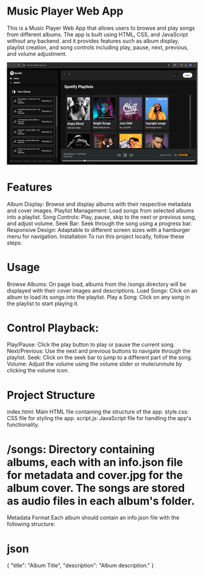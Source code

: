 # Music Player Web App
This is a Music Player Web App that allows users to browse and play songs from different albums. The app is built using HTML, CSS, and JavaScript without any backend. and it provides features such as album display, playlist creation, and song controls including play, pause, next, previous, and volume adjustment.

![screenshot](<Screenshot (144).png>)
# Features
Album Display: Browse and display albums with their respective metadata and cover images.
Playlist Management: Load songs from selected albums into a playlist.
Song Controls: Play, pause, skip to the next or previous song, and adjust volume.
Seek Bar: Seek through the song using a progress bar.
Responsive Design: Adaptable to different screen sizes with a hamburger menu for navigation.
Installation
To run this project locally, follow these steps:

# Usage
Browse Albums: On page load, albums from the /songs directory will be displayed with their cover images and descriptions.
Load Songs: Click on an album to load its songs into the playlist.
Play a Song: Click on any song in the playlist to start playing it.
# Control Playback:
Play/Pause: Click the play button to play or pause the current song.
Next/Previous: Use the next and previous buttons to navigate through the playlist.
Seek: Click on the seek bar to jump to a different part of the song.
Volume: Adjust the volume using the volume slider or mute/unmute by clicking the volume icon.
# Project Structure
index.html: Main HTML file containing the structure of the app.
style.css: CSS file for styling the app.
script.js: JavaScript file for handling the app's functionality.
# /songs: Directory containing albums, each with an info.json file for metadata and cover.jpg for the album cover. The songs are stored as audio files in each album's folder.
Metadata Format
Each album should contain an info.json file with the following structure:

# json
{
  "title": "Album Title",
  "description": "Album description."
}